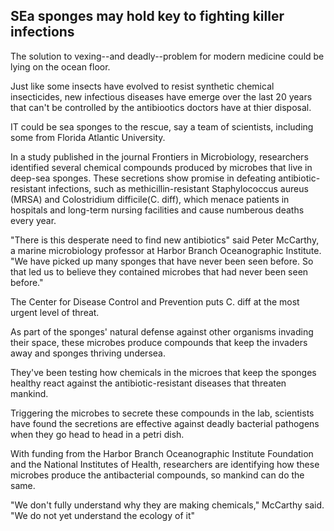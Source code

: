## SEa sponges may hold key to fighting killer infections ##

The solution to vexing--and deadly--problem for modern medicine could be lying on the ocean floor.

Just like some insects have evolved to resist synthetic chemical insecticides, new infectious diseases have emerge over the last 20 years that can't be controlled by the antibiootics doctors have at thier disposal.


IT could be sea sponges to the rescue, say a team of scientists, including some from Florida Atlantic University.

In a study published in the journal Frontiers in Microbiology, researchers identified several chemical compounds produced by microbes that live in deep-sea sponges. These secretions show promise in defeating antibiotic-resistant infections, such as methicillin-resistant Staphylococcus aureus (MRSA) and Colostridium difficile(C. diff), which menace patients in hospitals and long-term nursing facilities and cause numberous deaths every year.

"There is this desperate need to find new antibiotics" said Peter McCarthy, a marine microbiology professor at Harbor Branch Oceanographic Institute. "We have picked up many sponges that have never been seen before. So that led us to believe they contained microbes that had never been seen before."

The Center for Disease Control and Prevention puts C. diff at the most urgent level of threat.

As part of the sponges' natural defense against other organisms invading their space, these microbes produce compounds that keep the invaders away and sponges thriving undersea.

They've been testing how chemicals in the microes that keep the sponges healthy react against the antibiotic-resistant diseases that threaten mankind.

Triggering the microbes to secrete these compounds in the lab, scientists have found the secretions are effective against deadly bacterial pathogens when they go head to head in a petri dish.

With funding from the Harbor Branch Oceanographic Institute Foundation and the National Institutes of Health, researchers are identifying how these microbes produce the antibacterial compounds, so mankind can do the same.

"We don't fully understand why they are making chemicals," McCarthy said. "We do not yet understand the ecology of it"
